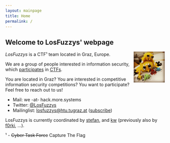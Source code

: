 ```yaml
---
layout: mainpage
title: Home
permalink: /
---
```


## Welcome to LosFuzzys' webpage

<img src="/images/fuzzy.jpg" style="width:7em; height:7em; float:right;" alt="Our mascots, fuzzy bugs" />

*LosFuzzys* is a CTF¹ team located in Graz, Europe.

We are a group of people interested in information security, which [participates](https://ctftime.org/team/8323) in [CTFs](https://ctftime.org/ctf-wtf/).

<p class="small dark">You are located in Graz? You are interested in competitive information security competitions? You want to participate? Feel free to reach out to us!</p>


* Mail: we -at- hack.more.systems
* Twitter: [@LosFuzzys](https://twitter.com/LosFuzzys)
* Mailinglist: [losfuzzys@htu.tugraz.at](mailto:losfuzzys@htu.tugraz.at) ([subscribe](https://mail.htu.tugraz.at/cgi-bin/mailman/listinfo/losfuzzys))

<p class="small dark">LosFuzzys is currently coordinated by <a href="https://twitter.com/stefan2904">stefan</a>, and <a href="https://twitter.com/__kaydoubleu__">kw</a> (previously also by <a href="https://twitter.com/f0rki">f0rki</a>, ...).</p>


<p class="small dark">
¹ - <del>Cyber Task Force</del> Capture The Flag
</p>
